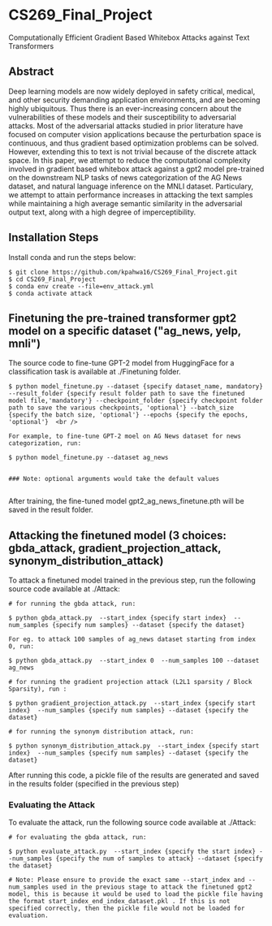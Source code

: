 # CS269_Final_Project
Computationally Efficient Gradient Based Whitebox Attacks against Text Transformers


## Abstract

Deep learning models are now widely deployed in safety critical, medical, and other security demanding application environments, and are becoming highly ubiquitous. Thus there is an ever-increasing concern about the vulnerabilities of these models and their susceptibility to adversarial attacks. Most of the adversarial attacks studied in prior literature have focused on computer vision applications because the perturbation space is continuous, and thus gradient based optimization problems can be solved. However, extending this to text is not trivial because of the discrete attack space. In this paper, we attempt to reduce the computational complexity involved in gradient based whitebox attack against a gpt2 model pre-trained on the downstream NLP tasks of news categorization of the AG News dataset, and natural language inference on the MNLI dataset. Particulary, we attempt to attain performance increases in attacking the text samples while maintaining a high average semantic similarity in the adversarial output text, along with a high degree of imperceptibility. 


## Installation Steps

Install conda and run the steps below:

```
$ git clone https://github.com/kpahwa16/CS269_Final_Project.git
$ cd CS269_Final_Project
$ conda env create --file=env_attack.yml
$ conda activate attack

```

## Finetuning the pre-trained transformer gpt2 model on a specific dataset ("ag_news, yelp, mnli")
The source code to fine-tune GPT-2 model from HuggingFace for a classification task is available at ./Finetuning folder. 

```
$ python model_finetune.py --dataset {specify dataset_name, mandatory} --result_folder {specify result folder path to save the finetuned model file,'mandatory'} --checkpoint_folder {specify checkpoint folder path to save the various checkpoints, 'optional'} --batch_size {specify the batch size, 'optional'} --epochs {specify the epochs, 'optional'}  <br />

For example, to fine-tune GPT-2 moel on AG News dataset for news categorization, run:

$ python model_finetune.py --dataset ag_news


### Note: optional arguments would take the default values


```
After training, the fine-tuned model gpt2_ag_news_finetune.pth will be saved in the result folder.


## Attacking the finetuned model (3 choices: gbda_attack, gradient_projection_attack, synonym_distribution_attack)

To attack a finetuned model trained in the previous step, run the following source code available at ./Attack:

```
# for running the gbda attack, run:

$ python gbda_attack.py  --start_index {specify start index}  --num_samples {specify num samples} --dataset {specify the dataset}

For eg. to attack 100 samples of ag_news dataset starting from index 0, run:

$ python gbda_attack.py  --start_index 0  --num_samples 100 --dataset ag_news

# for running the gradient projection attack (L2L1 sparsity / Block Sparsity), run :

$ python gradient_projection_attack.py  --start_index {specify start index}  --num_samples {specify num samples} --dataset {specify the dataset}

# for running the synonym distribution attack, run:

$ python synonym_distribution_attack.py  --start_index {specify start index}  --num_samples {specify num samples} --dataset {specify the dataset}

```
After running this code, a pickle file of the results are generated and saved in the results folder (specified in the previous step)

### Evaluating the Attack 


To evaluate the attack, run the following source code available at ./Attack:

```
# for evaluating the gbda attack, run:

$ python evaluate_attack.py  --start_index {specify the start index} --num_samples {specify the num of samples to attack} --dataset {specify the dataset}

# Note: Please ensure to provide the exact same --start_index and --num_samples used in the previous stage to attack the finetuned gpt2 model, this is because it would be used to load the pickle file having the format start_index_end_index_dataset.pkl . If this is not specified correctly, then the pickle file would not be loaded for evaluation.


```




